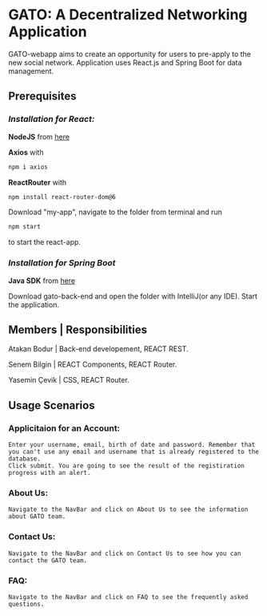 ﻿# GATO: A Decentralized Networking Application
 GATO-webapp aims to create an opportunity for users to pre-apply to the new social network.
 Application uses React.js and Spring Boot for data management.
 

## Prerequisites

### **_Installation for React:_**

**NodeJS** from [here](https://nodejs.org/en/)


**Axios** with
 ```bash
npm i axios
```

**ReactRouter** with 
```bash
npm install react-router-dom@6
```
Download "my-app", navigate to the folder from terminal and run 
```bash
npm start
```
 to start the react-app.



### **_Installation for Spring Boot_**

**Java SDK** from [here](
https://www.oracle.com/java/technologies/downloads/)

Download gato-back-end and open the folder with IntelliJ(or any IDE). Start the application.


## **Members          |         Responsibilities**
  Atakan Bodur        |        Back-end developement, REACT REST.

  Senem Bilgin        |        REACT Components, REACT Router.

  Yasemin Çevik       |        CSS, REACT Router.
  
  
## ****Usage Scenarios****
  
###  **Applicitaion for an Account:**
  	Enter your username, email, birth of date and password. Remember that you can't use any email and username that is already registered to the database.
	Click submit. You are going to see the result of the registiration progress with an alert.

 ###  **About Us:**
  	Navigate to the NavBar and click on About Us to see the information about GATO team.
  
 ###  **Contact Us:**
  	Navigate to the NavBar and click on Contact Us to see how you can contact the GATO team.

###  **FAQ:**
  	Navigate to the NavBar and click on FAQ to see the frequently asked questions.
  
